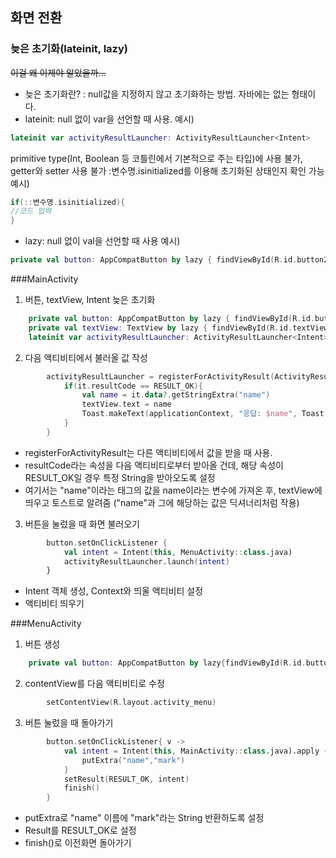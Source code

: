 ## 화면 전환

### 늦은 초기화(lateinit, lazy)
~~이걸 왜 이제야 알았을까...~~
- 늦은 초기화란? 
  : null값을 지정하지 않고 초기화하는 방법. 자바에는 없는 형태이다.
- lateinit: null 없이 var을 선언할 때 사용. 
예시)
```kotlin 
lateinit var activityResultLauncher: ActivityResultLauncher<Intent>
```  
  primitive type(Int, Boolean 등 코틀린에서 기본적으로 주는 타입)에 사용 불가, getter와 setter 사용 불가
  :변수명.isinitialized를 이용해 초기화된 상태인지 확인 가능
  예시)
```kotlin 
if(::변수명.isinitialized){
//코드 입력
}
```
- lazy: null 없이 val을 선언할 때 사용
예시)
```kotlin 
private val button: AppCompatButton by lazy { findViewById(R.id.button26) }
```  

###MainActivity

1. 버튼, textView, Intent 늦은 초기화
```kotlin 
	private val button: AppCompatButton by lazy { findViewById(R.id.button26) }
	private val textView: TextView by lazy { findViewById(R.id.textView8) }
	lateinit var activityResultLauncher: ActivityResultLauncher<Intent>
```
2. 다음 액티비티에서 불러올 값 작성
```kotlin 
		activityResultLauncher = registerForActivityResult(ActivityResultContracts.StartActivityForResult()) {
			if(it.resultCode == RESULT_OK){
				val name = it.data?.getStringExtra("name")
				textView.text = name
				Toast.makeText(applicationContext, "응답: $name", Toast.LENGTH_SHORT).show()
			}
		}
```
 - registerForActivityResult는 다른 액티비티에서 값을 받을 때 사용.
 - resultCode라는 속성을 다음 액티비티로부터 받아올 건데,
   해당 속성이 RESULT_OK일 경우 특정 String을 받아오도록 설정
 - 여기서는 "name"이라는 태그의 값을 name이라는 변수에 가져온 후, textView에 띄우고 토스트로 알려줌
   ("name"과 그에 해당하는 값은 딕셔너리처럼 작용)

3. 버튼을 눌렀을 때 화면 불러오기
```kotlin 
		button.setOnClickListener {
			val intent = Intent(this, MenuActivity::class.java)
			activityResultLauncher.launch(intent)
		}
```
 - Intent 객체 생성, Context와 띄울 액티비티 설정
 - 액티비티 띄우기

###MenuActivity

1. 버튼 생성
```kotlin 
	private val button: AppCompatButton by lazy{findViewById(R.id.button27)}
```
2. contentView를 다음 액티비티로 수정
```kotlin 
		setContentView(R.layout.activity_menu)
```
3. 버튼 눌렀을 때 돌아가기
```kotlin 
		button.setOnClickListener{ v ->
			val intent = Intent(this, MainActivity::class.java).apply {
				putExtra("name","mark")
			}
			setResult(RESULT_OK, intent)
			finish()
		}
```
 - putExtra로 "name" 이름에 "mark"라는 String 반환하도록 설정
 - Result를 RESULT_OK로 설정
 - finish()로 이전화면 돌아가기